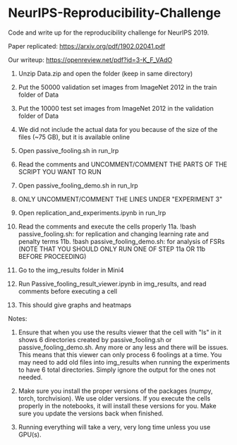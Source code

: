 # NeurIPS-Reproducibility-Challenge
Code and write up for the reproducibility challenge for NeurIPS 2019. 

Paper replicated: https://arxiv.org/pdf/1902.02041.pdf

Our writeup: https://openreview.net/pdf?id=3-K_F_VAdO

1. Unzip Data.zip and open the folder (keep in same directory)
2. Put the 50000 validation set images from ImageNet 2012 in the train folder of Data
3. Put the 10000 test set images from ImageNet 2012 in the validation folder of Data
4. We did not include the actual data for you because of the size of the files (~75 GB), but it is available online

5. Open passive_fooling.sh in run_lrp
6. Read the comments and UNCOMMENT/COMMENT THE PARTS OF THE SCRIPT YOU WANT TO RUN
7. Open passive_fooling_demo.sh in run_lrp
8. ONLY UNCOMMENT/COMMENT THE LINES UNDER "EXPERIMENT 3"
9. Open replication_and_experiments.ipynb in run_lrp
10. Read the comments and execute the cells properly
11a. !bash passive_fooling.sh: for replication and changing learning rate and penalty terms
11b. !bash passive_fooling_demo.sh: for analysis of FSRs (NOTE THAT YOU SHOULD ONLY RUN ONE OF STEP 11a OR 11b BEFORE PROCEEDING)

13. Go to the img_results folder in Mini4
14. Run Passive_fooling_result_viewer.ipynb in img_results, and read comments before executing a cell
15. This should give graphs and heatmaps

Notes: 

1. Ensure that when you use the results viewer that the cell with "ls" in it shows 6 directories created by passive_fooling.sh or passive_fooling_demo.sh. Any more or any less and there will be issues. This means that this viewer can only process 6 foolings at a time. You may need to add old files into img_results when running the experiments to have 6 total directories. Simply ignore the output for the ones not needed.

2. Make sure you install the proper versions of the packages (numpy, torch, torchvision). We use older versions. If you execute the cells properly in the notebooks, it will install these versions for you. Make sure you update the versions back when finished. 

3. Running everything will take a very, very long time unless you use GPU(s). 



